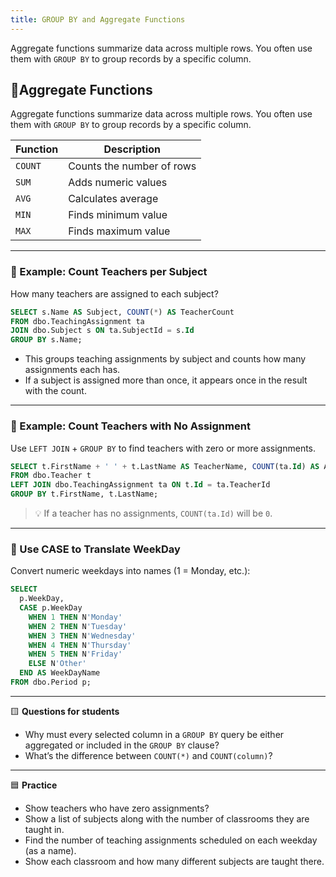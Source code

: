 ```yaml
---
title: GROUP BY and Aggregate Functions
---
```


Aggregate functions summarize data across multiple rows. You often use them with `GROUP BY` to group records by a specific column.

## 🔹Aggregate Functions

Aggregate functions summarize data across multiple rows. You often use them with `GROUP BY` to group records by a specific column.

| Function | Description               |
| -------- | ------------------------- |
| `COUNT`  | Counts the number of rows |
| `SUM`    | Adds numeric values       |
| `AVG`    | Calculates average        |
| `MIN`    | Finds minimum value       |
| `MAX`    | Finds maximum value       |

---

### 🔸 Example: Count Teachers per Subject

How many teachers are assigned to each subject?

```sql
SELECT s.Name AS Subject, COUNT(*) AS TeacherCount
FROM dbo.TeachingAssignment ta
JOIN dbo.Subject s ON ta.SubjectId = s.Id
GROUP BY s.Name;
```

- This groups teaching assignments by subject and counts how many assignments each has.
- If a subject is assigned more than once, it appears once in the result with the count.

---

### 🔸 Example: Count Teachers with No Assignment

Use `LEFT JOIN` + `GROUP BY` to find teachers with zero or more assignments.

```sql
SELECT t.FirstName + ' ' + t.LastName AS TeacherName, COUNT(ta.Id) AS AssignmentCount
FROM dbo.Teacher t
LEFT JOIN dbo.TeachingAssignment ta ON t.Id = ta.TeacherId
GROUP BY t.FirstName, t.LastName;
```

> 💡 If a teacher has no assignments, `COUNT(ta.Id)` will be `0`.

---

### 🔸 Use CASE to Translate WeekDay

Convert numeric weekdays into names (1 = Monday, etc.):

```sql
SELECT
  p.WeekDay,
  CASE p.WeekDay
    WHEN 1 THEN N'Monday'
    WHEN 2 THEN N'Tuesday'
    WHEN 3 THEN N'Wednesday'
    WHEN 4 THEN N'Thursday'
    WHEN 5 THEN N'Friday'
    ELSE N'Other'
  END AS WeekDayName
FROM dbo.Period p;
```

---

🟨 **Questions for students**

- Why must every selected column in a `GROUP BY` query be either aggregated or included in the `GROUP BY` clause?
- What’s the difference between `COUNT(*)` and `COUNT(column)`?

---

🟦 **Practice**

- Show teachers who have zero assignments?
- Show a list of subjects along with the number of classrooms they are taught in.
- Find the number of teaching assignments scheduled on each weekday (as a name).
- Show each classroom and how many different subjects are taught there.
